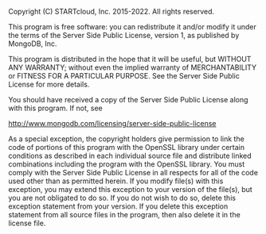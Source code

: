 Copyright (C) STARTcloud, Inc. 2015-2022. All rights reserved.

This program is free software: you can redistribute it and/or modify
it under the terms of the Server Side Public License, version 1,
as published by MongoDB, Inc.

This program is distributed in the hope that it will be useful,
but WITHOUT ANY WARRANTY; without even the implied warranty of
MERCHANTABILITY or FITNESS FOR A PARTICULAR PURPOSE. See the
Server Side Public License for more details.

You should have received a copy of the Server Side Public License
along with this program. If not, see

http://www.mongodb.com/licensing/server-side-public-license

As a special exception, the copyright holders give permission to link the
code of portions of this program with the OpenSSL library under certain
conditions as described in each individual source file and distribute
linked combinations including the program with the OpenSSL library. You
must comply with the Server Side Public License in all respects for
all of the code used other than as permitted herein. If you modify file(s)
with this exception, you may extend this exception to your version of the
file(s), but you are not obligated to do so. If you do not wish to do so,
delete this exception statement from your version. If you delete this
exception statement from all source files in the program, then also delete
it in the license file.